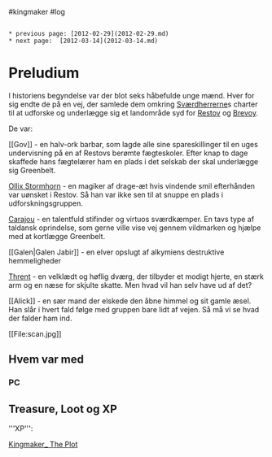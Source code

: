 #kingmaker #log

```ad-info

* previous page: [2012-02-29](2012-02-29.md)
* next page:  [2012-03-14](2012-03-14.md) 
```

# Preludium  
I historiens begyndelse var der blot seks håbefulde unge mænd. Hver for sig endte de på en vej, der samlede dem omkring [Sværdherrerne](Sværdherrerne.md)s charter til at udforske og underlægge sig et landområde syd for [Restov](Restov.md) og [Brevoy](Brevoy.md).
De var:
[[Gov]] - en halv-ork barbar, som lagde alle sine spareskillinger til en uges undervisning på en af Restovs berømte fægteskoler. Efter knap to dage skaffede hans fægtelærer ham en plads i det selskab der skal underlægge sig Greenbelt.
[Ollix Stormhorn](Ollix%20Stormhorn.md) - en magiker af drage-æt hvis vindende smil efterhånden var uønsket i Restov. Så han var ikke sen til at snuppe en plads i udforskningsgruppen.
[Carajou](Carajou.md) - en talentfuld stifinder og virtuos sværdkæmper. En tavs type af taldansk oprindelse, som gerne ville vise vej gennem vildmarken og hjælpe med at kortlægge Greenbelt.
[[Galen|Galen Jabir]] - en elver opslugt af alkymiens destruktive hemmeligheder
[Thrent](Thrent%20Rasnor.md) - en velklædt og høflig dværg, der tilbyder et modigt hjerte, en stærk arm og en næse for skjulte skatte. Men hvad vil han selv have ud af det?
[[Alick]] - en sær mand der elskede den åbne himmel og sit gamle æsel. Han slår i hvert fald følge med gruppen bare lidt af vejen. Så må vi se hvad der falder ham ind.
[[File:scan.jpg]]
## Hvem var med 
### PC 
## Treasure, Loot og XP 
'''XP''': 
[Kingmaker_ The Plot](Kingmaker_%20The%20Plot.md)
